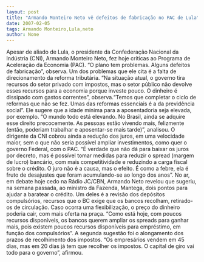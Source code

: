 ```yaml
---
layout: post
title: "Armando Monteiro Neto vê defeitos de fabricação no PAC de Lula"
date: 2007-02-05
tags: Armando Monteiro,Lula,neto
author: None
---
```

Apesar de aliado de Lula, o presidente da Confederação Nacional da Indústria (CNI), Armando Monteiro Neto, fez hoje críticas ao Programa de Aceleração da Economia (PAC).
“O plano tem problemas. Alguns defeitos de fabricação”, observa.
Um dos problemas que ele cita é a falta de direcionamento da reforma tributária.
“Na situação atual, o governo tira recursos do setor privado com impostos, mas o setor público não devolve esses recursos para a economia porque investe pouco. O dinheiro é dissipado com gastos correntes”, observa.“Temos que completar o ciclo de reformas que não se fez. Umas das reformas essenciais é a da previdência social”.
Ele sugere que a idade mínima para a aposentadoria seja elevada, por exemplo. “O mundo todo está elevando. No Brasil, ainda se adquire esse direito precocemente. As pessoas estão vivendo mais, felizmente (então, poderiam trabalhar e aposentar-se mais tarde)”, analisou.
O dirigente da CNI cobrou ainda a redução dos juros, em uma velocidade maior, sem o que não seria possível ampliar investimentos, como quer o governo Federal, com o PAC.
“É verdade que não dá para baixar os juros por decreto, mas é possível tomar medidas para reduzir o spread (margem de lucro) bancário, com mais competitividade e reduzindo a carga fiscal sobre o crédito. O juro não é a causa, mas o efeito. É como a febre, ela é fruto de desajustes que foram acumulando-se ao longo dos anos”.
No ar, em debate hoje cedo na Rádio JC/CBN, Armando Neto revelou que sugeriu, na semana passada, ao ministro da Fazenda, Mantega, dois pontos para ajudar a baratear o crédito.
Um deles é a revisão dos depósitos compulsórios, recursos que o BC exige que os bancos recolham, retirado-os de circulação. Caso ocorra uma flexibilização, o preço do dinheiro poderia cair, com mais oferta na praça. 
“Como está hoje, com poucos recursos disponíveis, os bancos querem ampliar os spreads para ganhar mais, pois existem poucos recursos disponíveis para empréstimo, em função dos compulsórios”.
A segunda sugestão foi o alongamento dos prazos de recolhimento dos impostos. “Os empresários vendem em 45 dias, mas em 20 dias já tem que recolher os impostos. O capital de giro vai todo para o governo”, afirmou. 